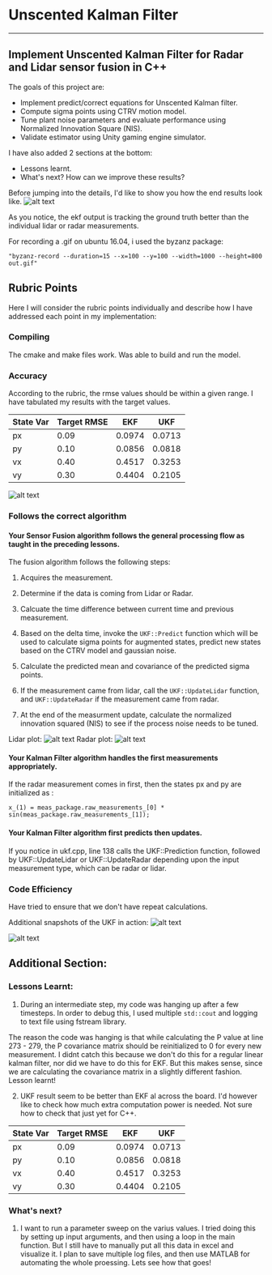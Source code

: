 # Unscented Kalman Filter
---
## Implement Unscented Kalman Filter for Radar and Lidar sensor fusion in C++ ##

The goals of this project are:
* Implement predict/correct equations for Unscented Kalman filter.
* Compute sigma points using CTRV motion model.
* Tune plant noise parameters and evaluate performance using Normalized Innovation Square (NIS).  
* Validate estimator using Unity gaming engine simulator.  

I have also added 2 sections at the bottom:
* Lessons learnt.
* What's next? How can we improve these results?

Before jumping into the details, I'd like to show you how the end results look like.
![alt text](./images/out.gif)

As you notice, the ekf output is tracking the ground truth better than the individual lidar or radar measurements.

For recording a .gif on ubuntu 16.04, i used the byzanz package:

```
"byzanz-record --duration=15 --x=100 --y=100 --width=1000 --height=800 out.gif"
```


## Rubric Points
Here I will consider the rubric points individually and describe how I have addressed each point in my implementation:

### Compiling
The cmake and make files work. Was able to build and run the model.

### Accuracy
According to the rubric, the rmse values should be within a given range. I have tabulated my results with the target values.

|State Var| Target RMSE | EKF |UKF|
|---------|-------------|-----|---|
|px|0.09| 0.0974|0.0713|
|py|0.10| 0.0856|0.0818|
|vx|0.40| 0.4517|0.3253|
|vy|0.30| 0.4404|0.2105|

![alt text](./images/best_result.png)
### Follows the correct algorithm

#### Your Sensor Fusion algorithm follows the general processing flow as taught in the preceding lessons.

The fusion algorithm follows the following steps:
1) Acquires the measurement.

2) Determine if the data is coming from Lidar or Radar.

3) Calcuate the time difference between current time and previous measurement.

4) Based on the delta time, invoke the ```UKF::Predict``` function which will be used to calculate sigma points for augmented states, predict new states based on the CTRV model and gaussian noise.
5) Calculate the predicted mean and covariance of the predicted sigma points.  

6) If the measurement came from lidar, call the ```UKF::UpdateLidar``` function, and ```UKF::UpdateRadar``` if the measurement came from radar.

7) At the end of the measurment update, calculate the normalized innovation squared (NIS) to see if the process noise needs to be tuned.

Lidar plot:
![alt text](./images/lidar_nis_plot.png)
Radar plot:
![alt text](./images/radar_nis_plot.png)

#### Your Kalman Filter algorithm handles the first measurements appropriately.

If the radar measurement comes in first, then the states px and py are initialized as :

```x_(0) = meas_package.raw_measurements_[0] * cos(meas_package.raw_measurements_[1]);
x_(1) = meas_package.raw_measurements_[0] * sin(meas_package.raw_measurements_[1]);
```

#### Your Kalman Filter algorithm first predicts then updates.

If you notice in ukf.cpp, line 138 calls the UKF::Prediction function, followed by UKF::UpdateLidar or UKF::UpdateRadar depending upon the input measurement type, which can be radar or lidar.


### Code Efficiency
Have tried to ensure that we don't have repeat calculations.

Additional snapshots of the UKF in action:
![alt text](./images/ukf.png)

![alt text](./images/zoom_lidar_ukf_gtruth.png)


## Additional Section:
### Lessons Learnt:
1) During an intermediate step, my code was hanging up after a few timesteps. In order to debug this, I used multiple ```std::cout``` and logging to text file using fstream library.

The reason the code was hanging is that while calculating the P value at line 273 - 279, the P covariance matrix should be reinitialized to 0 for every new measurement. I didnt catch this because we don't do this for a regular linear kalman filter, nor did we have to do this for EKF. But this makes sense, since we are calculating the covariance matrix in a slightly different fashion. Lesson learnt!

2) UKF result seem to be better than EKF al across the board. I'd however like to check how much extra computation power is needed. Not sure how to check that just yet for C++.

|State Var| Target RMSE | EKF |UKF|
|---------|-------------|-----|---|
|px|0.09| 0.0974|0.0713|
|py|0.10| 0.0856|0.0818|
|vx|0.40| 0.4517|0.3253|
|vy|0.30| 0.4404|0.2105|


### What's next?
1. I want to run a parameter sweep on the varius values. I tried doing this by setting up input arguments, and then using a loop in the main function. But I still have to manually put all this data in excel and visualize it. I plan to save multiple log files, and then use MATLAB for automating the whole proessing. Lets see how that goes!
